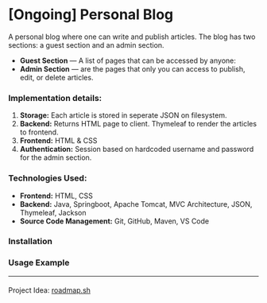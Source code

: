 # [Ongoing] Personal Blog

A personal blog where one can write and publish articles. The blog has two sections: a guest section and an admin section.

- **Guest Section** — A list of pages that can be accessed by anyone:
- **Admin Section** — are the pages that only you can access to publish, edit, or delete articles.

### Implementation details: 

1. **Storage:** Each article is stored in seperate JSON on filesystem.
2. **Backend:** Returns HTML page to client. Thymeleaf to render the articles to frontend.
3. **Frontend:** HTML & CSS
4. **Authentication:** Session based on hardcoded username and password for the admin section.

### Technologies Used:
- **Frontend:** HTML, CSS
- **Backend:** Java, Springboot, Apache Tomcat, MVC Architecture, JSON, Thymeleaf, Jackson
- **Source Code Management:** Git, GitHub, Maven, VS Code

### Installation

### Usage Example

_____

####
Project Idea: [roadmap.sh](https://roadmap.sh/projects/personal-blog) 